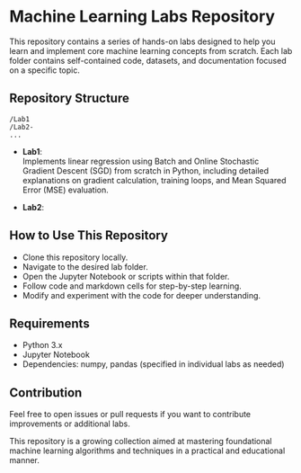 # Machine Learning Labs Repository

This repository contains a series of hands-on labs designed to help you learn and implement core machine learning concepts from scratch. Each lab folder contains self-contained code, datasets, and documentation focused on a specific topic.

## Repository Structure

```
/Lab1
/Lab2-
...
```

- **Lab1**:  
  Implements linear regression using Batch and Online Stochastic Gradient Descent (SGD) from scratch in Python, including detailed explanations on gradient calculation, training loops, and Mean Squared Error (MSE) evaluation.

- **Lab2**:  

## How to Use This Repository

- Clone this repository locally.
- Navigate to the desired lab folder.
- Open the Jupyter Notebook or scripts within that folder.
- Follow code and markdown cells for step-by-step learning.
- Modify and experiment with the code for deeper understanding.

## Requirements

- Python 3.x
- Jupyter Notebook
- Dependencies: numpy, pandas (specified in individual labs as needed)

## Contribution

Feel free to open issues or pull requests if you want to contribute improvements or additional labs.

This repository is a growing collection aimed at mastering foundational machine learning algorithms and techniques in a practical and educational manner.
